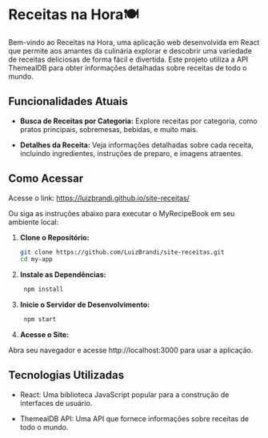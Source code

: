 # Receitas na Hora🍽️

Bem-vindo ao Receitas na Hora, uma aplicação web desenvolvida em React que permite aos amantes da culinária explorar e descobrir uma variedade de receitas deliciosas de forma fácil e divertida. Este projeto utiliza a API ThemealDB para obter informações detalhadas sobre receitas de todo o mundo.

## Funcionalidades Atuais

- **Busca de Receitas por Categoria:** Explore receitas por categoria, como pratos principais, sobremesas, bebidas, e muito mais.

- **Detalhes da Receita:** Veja informações detalhadas sobre cada receita, incluindo ingredientes, instruções de preparo, e imagens atraentes.

## Como Acessar

Acesse o link: https://luizbrandi.github.io/site-receitas/

Ou siga as instruções abaixo para executar o MyRecipeBook em seu ambiente local:

1. **Clone o Repositório:**
   ```bash
   git clone https://github.com/LuizBrandi/site-receitas.git
   cd my-app
   ```

2. **Instale as Dependências:**
   ```bash
    npm install
   ```

3. **Inicie o Servidor de Desenvolvimento:**
   ```bash
    npm start
   ```

4. **Acesse o Site:**

Abra seu navegador e acesse http://localhost:3000 para usar a aplicação.

## Tecnologias Utilizadas

* React: Uma biblioteca JavaScript popular para a construção de interfaces de usuário.

* ThemealDB API: Uma API que fornece informações sobre receitas de todo o mundo.

